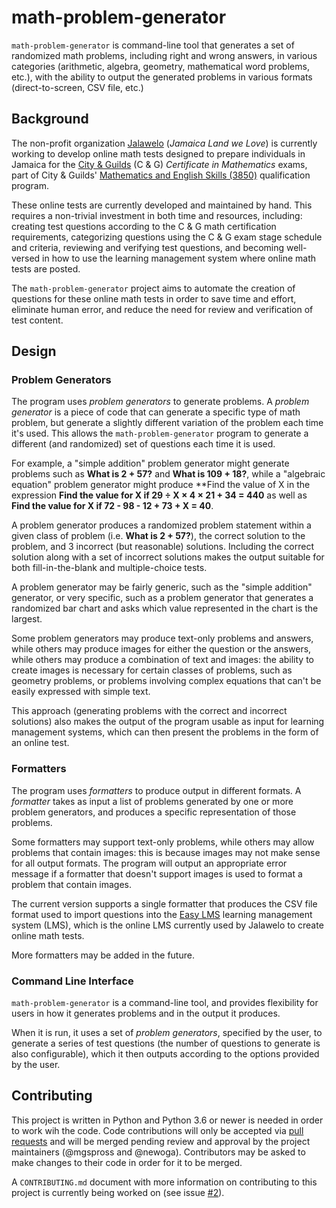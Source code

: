 # math-problem-generator

`math-problem-generator` is command-line tool that generates a set of randomized math problems, including right and wrong answers, in various categories (arithmetic, algebra, geometry, mathematical word problems, etc.), with the ability to output the generated problems in various formats (direct-to-screen, CSV file, etc.)

## Background

The non-profit organization [Jalawelo](https://www.jalawelo.org) (_Jamaica Land we Love_) is currently working to develop online math tests designed to prepare individuals in Jamaica for the [City & Guilds](https://www.cityandguilds.com) (C & G) _Certificate in Mathematics_ exams, part of City & Guilds' [Mathematics and English Skills (3850)](https://www.cityandguilds.com/qualifications-and-apprenticeships/skills-for-work-and-life/english-mathematics-and-ict-skills/3850-mathematics-and-english-skills#tab=information) qualification program.

These online tests are currently developed and maintained by hand. This requires a non-trivial investment in both time and resources, including: creating test questions according to the C & G math certification requirements, categorizing questions using the C & G exam stage schedule and criteria, reviewing and verifying test questions, and becoming well-versed in how to use the learning management system where online math tests are posted.

The `math-problem-generator` project aims to automate the creation of questions for these online math tests in order to save time and effort, eliminate human error, and reduce the need for review and verification of test content.

## Design

### Problem Generators

The program uses _problem generators_ to generate problems. A _problem generator_ is a piece of code that can generate a specific type of math problem, but generate a slightly different variation of the problem each time it's used. This allows the `math-problem-generator` program to generate a different (and randomized) set of questions each time it is used.

For example, a "simple addition" problem generator might generate problems such as **What is 2 + 57?** and **What is 109 + 18?**, while a "algebraic equation" problem generator might produce **Find the value of X in the expression **Find the value for X if 29 ÷ X × 4 × 21 + 34 = 440** as well as **Find the value for X if 72 - 98 - 12 + 73 + X = 40**.

A problem generator produces a randomized problem statement within a given class of problem (i.e. **What is 2 + 57?**), the correct solution to the problem, and 3 incorrect (but reasonable) solutions. Including the correct solution along with a set of incorrect solutions makes the output suitable for both fill-in-the-blank and multiple-choice tests.

A problem generator may be fairly generic, such as the "simple addition" generator, or very specific, such as a problem generator that generates a randomized bar chart and asks which value represented in the chart is the largest.

Some problem generators may produce text-only problems and answers, while others may produce images for either the question or the answers, while others may produce a combination of text and images: the ability to create images is necessary for certain classes of problems, such as geometry problems, or problems involving complex equations that can't be easily expressed with simple text.

This approach (generating problems with the correct and incorrect solutions) also makes the output of the program usable as input for learning management systems, which can then present the problems in the form of an online test.

### Formatters

The program uses _formatters_ to produce output in different formats. A _formatter_ takes as input a list of problems generated by one or more problem generators, and produces a specific representation of those problems.

Some formatters may support text-only problems, while others may allow problems that contain images: this is because images may not make sense for all output formats. The program will output an appropriate error message if a formatter that doesn't support images is used to format a problem that contain images.

The current version supports a single formatter that produces the CSV file format used to import questions into the [Easy LMS](https://easy-lms.com) learning management system (LMS), which is the online LMS currently used by Jalawelo to create online math tests.

More formatters may be added in the future.

### Command Line Interface

`math-problem-generator` is a command-line tool, and provides flexibility for users in how it generates problems and in the output it produces.

When it is run, it uses a set of _problem generators_, specified by the user, to generate a series of test questions (the number of questions to generate is also configurable), which it then outputs according to the options provided by the user.

## Contributing

This project is written in Python and Python 3.6 or newer is needed in order to work wih the code. Code contributions will only be accepted via [pull requests](https://help.github.com/en/articles/about-pull-requests) and will be merged pending review and approval by the project maintainers (@mgspross and @newoga). Contributors may be asked to make changes to their code in order for it to be merged.

A `CONTRIBUTING.md` document with more information on contributing to this project is currently being worked on (see issue [#2](https://github.com/jalawelo/math-problem-generator/issues/2)).
